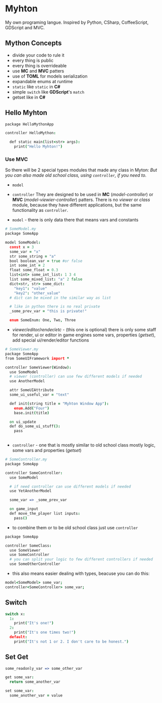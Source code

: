
# Myhton
My own programing langue.
Inspired by Python, CSharp, CoffeeScript, GDScript and MVC.

## Mython Concepts

- divide your code to rule it
- every thing is public
- every thing is overrideable
- use **MC** and **MVC** patters
- use of **TOML** for models serialization
- expandable enums at runtime
- `static` like `static` in **C#** 
- simple `switch` like **GDScript**'s `match`
- getset like in **C#**

## Hello Myhton

```coffee
package HelloMythonApp

controller HelloMython:

  def static main(list<str> args):
    print("Hello Myhton!")

```

### Use MVC 

So there will be 2 special types modules that made any class in Myton:
*But you can also made old school class, using `controller`, if you need to.*
- `model`
- `controller`
They are designed to be used in **MC** (*model-controller*) or **MVC** (*model-viewier-controller*) patters.
There is no *viewer* or *class* module, because they have different applications, but the same functionality as `controller`.

- `model` - there is only data there that means vars and constants

```coffee
# SomeModel.my
package SomeApp

model SomeModel:
  const x = 3
  some_var = "x"
  str some_string = "a"
  bool boolean_var = true #or false 
  int some_int = 2
  float some_float = 0.3
  list<int> some_int_list: 1 3 4
  list some_mixed_list: "a" 2 false
  dict<str, str> some_dict:
    "key1": "value"
    "key2": "other_value"
  # dict can be mixed in the similar way as list

  # like in python there is no real private
  _some_prev_var = "this is private!"

  enum SomeEnum: One, Two, Three

``` 

- *viewer/editor/render/etc* - (this one is optional)
  there is only some staff for render, ui or editor in game engines
  some vars, properties (*getset*), add special ui/render/editor functions

```coffee
# SomeViewer.my
package SomeApp
from SomeUIFramework import *

controller SomeViewer(Window):
  use SomeModel
  # viewer (controller) can use few different models if needed
  use AnotherModel

  attr SomeUIAttribute
  some_ui_useful_var = "text"

  def init(string title = "Myhton Window App"):
    enum.Add("Four")
    base.init(title)

  on ui_update
  def do_some_ui_stuff():
    pass
  
```

- `controller` - one that is mostly similar to old school class
  mostly logic, some vars and properties (*getset*)

```coffee
# SomeController.my
package SomeApp

controller SomeController:
  use SomeModel

  # if need controller can use different models if needed
  use YetAnotherModel

  some_var => _some_prev_var

  on game_input
  def move_the_player list inputs:
    pass()

```

- to combine them or to be old school class just use `controller`

```coffee
package SomeApp

controller SomeClass:
  use SomeViewer
  use SomeController
  # you can split your logic to few different controllers if needed
  use SomeOtherController

```

- this also means easier dealing with types, beacuse you can do this:

```coffee
model<SomeModel> some_var;
controller<SomeController> some_var;
```

## Switch

```coffee
switch x:
  1:
    print("It's one!")
  2:
    print("It's one times two!")
  default:
    print("It's not 1 or 2. I don't care to be honest.")
```

## Set Get

```coffee
some_readonly_var => some_other_var

get some_var:
  return some_another_var

set some_var:
  some_another_var = value

```
